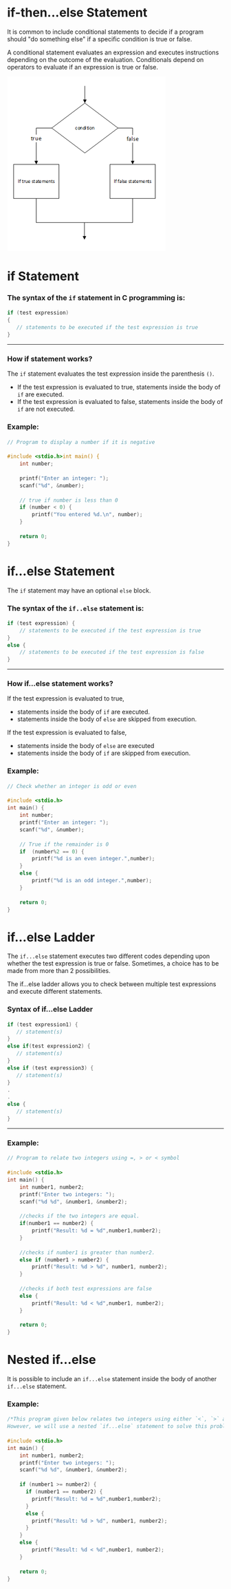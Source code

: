 # if-then...else Statement

It is common to include conditional statements to decide if a program should "do something else" if a specific condition is true or false.

A conditional statement evaluates an expression and executes instructions depending on the outcome of the evaluation. Conditionals depend on operators to evaluate if an expression is true or false.

![if-then%20else%20Statement%20b691b502baee472b909e690ee8320073/Untitled.png](if-then%20else%20Statement%20b691b502baee472b909e690ee8320073/Untitled.png)

# if Statement

### The syntax of the `if` statement in C programming is:

```c
if (test expression) 
{
   // statements to be executed if the test expression is true
}
```

---

### How if statement works?

The `if` statement evaluates the test expression inside the parenthesis `()`.

- If the test expression is evaluated to true, statements inside the body of `if` are executed.
- If the test expression is evaluated to false, statements inside the body of `if` are not executed.

### Example:

```c
// Program to display a number if it is negative

#include <stdio.h>int main() {
    int number;

    printf("Enter an integer: ");
    scanf("%d", &number);

    // true if number is less than 0
    if (number < 0) {
        printf("You entered %d.\n", number);
    }

    return 0;
}
```

# if...else Statement

The `if` statement may have an optional `else` block. 

### The syntax of the `if..else` statement is:

```c
if (test expression) {
    // statements to be executed if the test expression is true
}
else {
    // statements to be executed if the test expression is false
}
```

---

### How if...else statement works?

If the test expression is evaluated to true,

- statements inside the body of `if` are executed.
- statements inside the body of `else` are skipped from execution.

If the test expression is evaluated to false,

- statements inside the body of `else` are executed
- statements inside the body of `if` are skipped from execution.

### Example:

```c
// Check whether an integer is odd or even

#include <stdio.h>
int main() {
    int number;
    printf("Enter an integer: ");
    scanf("%d", &number);

    // True if the remainder is 0
    if  (number%2 == 0) {
        printf("%d is an even integer.",number);
    }
    else {
        printf("%d is an odd integer.",number);
    }

    return 0;
}
```

# if...else Ladder

The `if...else` statement executes two different codes depending upon whether the test expression is true or false. Sometimes, a choice has to be made from more than 2 possibilities.

The if...else ladder allows you to check between multiple test expressions and execute different statements.

### Syntax of if...else Ladder

```c
if (test expression1) {
   // statement(s)
}
else if(test expression2) {
   // statement(s)
}
else if (test expression3) {
   // statement(s)
}
.
.
else {
   // statement(s)
}
```

---

### Example:

```c
// Program to relate two integers using =, > or < symbol

#include <stdio.h>
int main() {
    int number1, number2;
    printf("Enter two integers: ");
    scanf("%d %d", &number1, &number2);

    //checks if the two integers are equal.
    if(number1 == number2) {
        printf("Result: %d = %d",number1,number2);
    }

    //checks if number1 is greater than number2.
    else if (number1 > number2) {
        printf("Result: %d > %d", number1, number2);
    }

    //checks if both test expressions are false
    else {
        printf("Result: %d < %d",number1, number2);
    }

    return 0;
}
```

# Nested if...else

It is possible to include an `if...else` statement inside the body of another `if...else` statement.

### Example:

```c
/*This program given below relates two integers using either `<`, `>` and `=`   similar to the `if...else` ladder's example. 
However, we will use a nested `if...else` statement to solve this problem.*/

#include <stdio.h>
int main() {
    int number1, number2;
    printf("Enter two integers: ");
    scanf("%d %d", &number1, &number2);

    if (number1 >= number2) {
      if (number1 == number2) {
        printf("Result: %d = %d",number1,number2);
      }
      else {
        printf("Result: %d > %d", number1, number2);
      }
    }
    else {
        printf("Result: %d < %d",number1, number2);
    }

    return 0;
}
```